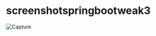 # screenshotspringbootweak3
![Capture](https://user-images.githubusercontent.com/85783081/166183284-691ab7ea-5f9b-47f1-8ec8-df1ee0431d2a.PNG)
